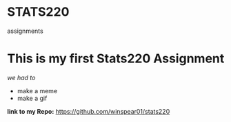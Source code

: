 # STATS220
assignments

<h1> This is my first Stats220 Assignment </h1>

*we had to*

* make a meme
* make a gif


**link to my Repo:**   https://github.com/winspear01/stats220

